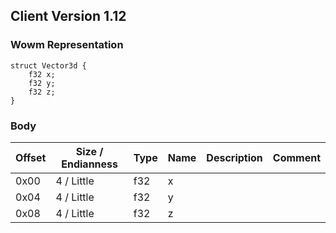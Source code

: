 ## Client Version 1.12

### Wowm Representation
```rust,ignore
struct Vector3d {
    f32 x;
    f32 y;
    f32 z;
}
```
### Body

| Offset | Size / Endianness | Type | Name | Description | Comment |
| ------ | ----------------- | ---- | ---- | ----------- | ------- |
| 0x00 | 4 / Little | f32 | x |  |  |
| 0x04 | 4 / Little | f32 | y |  |  |
| 0x08 | 4 / Little | f32 | z |  |  |


